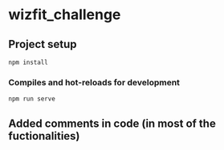 # wizfit_challenge

## Project setup
```
npm install
```

### Compiles and hot-reloads for development
```
npm run serve
```
## Added comments in code (in most of the fuctionalities)
